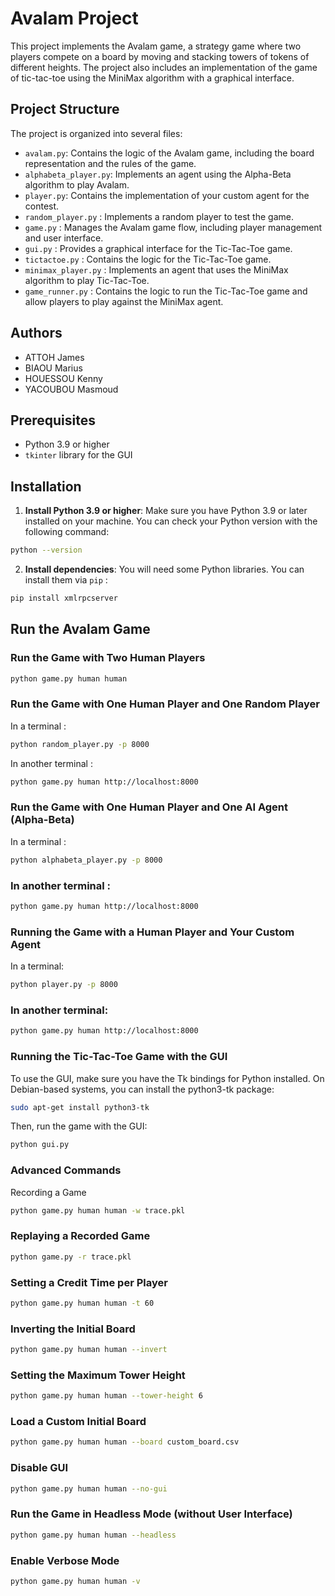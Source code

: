 # Avalam Project

This project implements the Avalam game, a strategy game where two players compete on a board by moving and stacking towers of tokens of different heights. The project also includes an implementation of the game of tic-tac-toe using the MiniMax algorithm with a graphical interface.

## Project Structure

The project is organized into several files:

- `avalam.py`: Contains the logic of the Avalam game, including the board representation and the rules of the game.
- `alphabeta_player.py`: Implements an agent using the Alpha-Beta algorithm to play Avalam.
- `player.py`: Contains the implementation of your custom agent for the contest.
- `random_player.py` : Implements a random player to test the game.
- `game.py` : Manages the Avalam game flow, including player management and user interface.
- `gui.py` : Provides a graphical interface for the Tic-Tac-Toe game.
- `tictactoe.py` : Contains the logic for the Tic-Tac-Toe game.
- `minimax_player.py` : Implements an agent that uses the MiniMax algorithm to play Tic-Tac-Toe.
- `game_runner.py` : Contains the logic to run the Tic-Tac-Toe game and allow players to play against the MiniMax agent.

## Authors

- ATTOH James
- BIAOU Marius
- HOUESSOU Kenny
- YACOUBOU Masmoud

## Prerequisites

- Python 3.9 or higher
- `tkinter` library for the GUI

## Installation

1. **Install Python 3.9 or higher**: Make sure you have Python 3.9 or later installed on your machine. You can check your Python version with the following command:
```sh
python --version
```

2. **Install dependencies**: You will need some Python libraries. You can install them via `pip` :
```sh
pip install xmlrpcserver
```

## Run the Avalam Game

### Run the Game with Two Human Players

```sh
python game.py human human
```
### Run the Game with One Human Player and One Random Player
In a terminal :
```sh
python random_player.py -p 8000
```
In another terminal :
```sh
python game.py human http://localhost:8000
```
### Run the Game with One Human Player and One AI Agent (Alpha-Beta)
In a terminal :
```sh
python alphabeta_player.py -p 8000
```
### In another terminal :
```sh
python game.py human http://localhost:8000
```
### Running the Game with a Human Player and Your Custom Agent
In a terminal:
```sh
python player.py -p 8000
```
### In another terminal:
```sh
python game.py human http://localhost:8000
```
### Running the Tic-Tac-Toe Game with the GUI
To use the GUI, make sure you have the Tk bindings for Python installed. On Debian-based systems, you can install the python3-tk package:
```sh
sudo apt-get install python3-tk
```
Then, run the game with the GUI:
```sh
python gui.py
```
### Advanced Commands
Recording a Game
```sh
python game.py human human -w trace.pkl
```
### Replaying a Recorded Game
```sh
python game.py -r trace.pkl
```
### Setting a Credit Time per Player
```sh
python game.py human human -t 60
```
### Inverting the Initial Board
```sh
python game.py human human --invert
```
### Setting the Maximum Tower Height
```sh
python game.py human human --tower-height 6
```
### Load a Custom Initial Board
```sh
python game.py human human --board custom_board.csv
```
### Disable GUI
```sh
python game.py human human --no-gui
```
### Run the Game in Headless Mode (without User Interface)
```sh
python game.py human human --headless
```
### Enable Verbose Mode
```sh
python game.py human human -v
```
